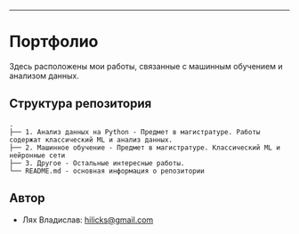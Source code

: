 ---
# Портфолио

Здесь расположены мои работы, связанные с машинным обучением и анализом данных.

## Структура репозитория

```text
.
├── 1. Анализ данных на Python - Предмет в магистратуре. Работы содержат классический ML и анализ данных.
├── 2. Машинное обучение - Предмет в магистратуре. Классический ML и нейронные сети
├── 3. Другое - Остальные интересные работы.
└── README.md - основная информация о репозитории
```

## Автор

- Лях Владислав: hilicks@gmail.com
